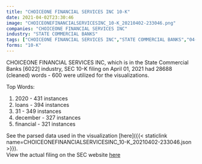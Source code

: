 ```yaml
---
title: "CHOICEONE FINANCIAL SERVICES INC 10-K"
date: 2021-04-02T23:30:46
image: "CHOICEONEFINANCIALSERVICESINC_10-K_20210402-233046.png"
companies: "CHOICEONE FINANCIAL SERVICES INC"
industry: "STATE COMMERCIAL BANKS"
tags: ["CHOICEONE FINANCIAL SERVICES INC","STATE COMMERCIAL BANKS","04-01-2021","10-K"]
forms: "10-K"
---
```

CHOICEONE FINANCIAL SERVICES INC, which is in the State Commercial Banks [6022] industry, SEC 10-K filing on April 01, 2021 had 28688 (cleaned) words - 600 were utilized for the visualizations.

Top Words:
1. 2020 - 431 instances
2. loans - 394 instances
3. 31 - 349 instances
4. december - 327 instances
5. financial - 321 instances


See the parsed data used in the visualization [here]({{< staticlink name=CHOICEONEFINANCIALSERVICESINC_10-K_20210402-233046.json >}}).  
View the actual filing on the SEC website [here](https://www.sec.gov/Archives/edgar/data/803164/0001437749-21-007939.txt)